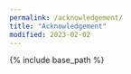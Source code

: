 ```yaml
---
permalink: /acknowledgement/
title: "Acknowledgement"
modified: 2023-02-02
---
```


{% include base_path %}